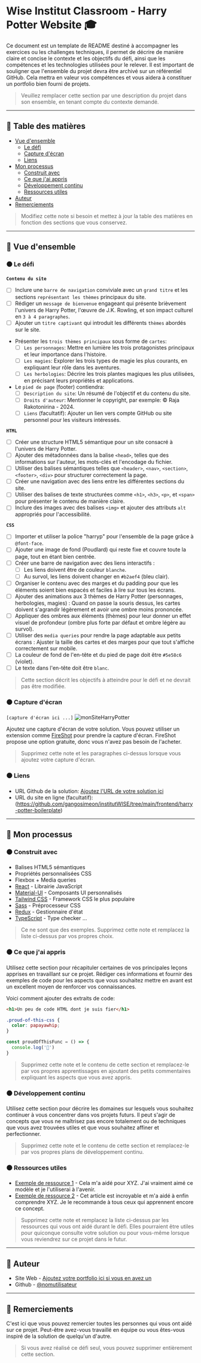 # Wise Institut Classroom - Harry Potter Website 🎓

Ce document est un template de README destiné à accompagner les exercices ou les challenges techniques, il permet de décrire de manière claire et concise le contexte et les objectifs du défi, ainsi que les compétences et les technologies utilisées pour le relever. Il est important de souligner que l'ensemble du projet devra être archivé sur un référentiel GitHub. Cela mettra en valeur vos compétences et vous aidera à constituer un portfolio bien fourni de projets.

> Veuillez remplacer cette section par une description du projet dans son ensemble, en tenant compte du contexte demandé.

---

## 📌 Table des matières

- [Vue d'ensemble](#-vue-densemble)
  - [Le défi](#le-defi)
  - [Capture d'écran](#capture-décran)
  - [Liens](#liens)
- [Mon processus](#mon-processus)
  - [Construit avec](#construit-avec)
  - [Ce que j'ai appris](#ce-que-jai-appris)
  - [Développement continu](#developpement-continu)
  - [Ressources utiles](#ressources-utiles)
- [Auteur](#auteur)
- [Remerciements](#remerciements)

> Modifiez cette note si besoin et mettez à jour la table des matières en fonction des sections que vous conservez.

---

## 📌 Vue d'ensemble

### ⚫ Le défi

**`Contenu du site`**
- [ ] Inclure une `barre de navigation` conviviale avec un `grand titre` et les sections `représentant les thèmes` principaux du site.
- [ ] Rédiger un `message de bienvenue` engageant qui présente brièvement l'univers de Harry Potter, l'œuvre de J.K. Rowling, et son impact culturel en `3 à 4 paragraphes`.
- [ ] Ajouter un `titre captivant` qui introduit les différents `thèmes` abordés sur le site.
- Présenter les `trois thèmes principaux` sous forme de `cartes`:
  - [ ] `Les personnages`: Mettre en lumière les trois protagonistes principaux et leur importance dans l'histoire.
  - [ ] `Les magies`: Explorer les trois types de magie les plus courants, en expliquant leur rôle dans les aventures.
  - [ ] `Les herbologies`: Décrire les trois plantes magiques les plus utilisées, en précisant leurs propriétés et applications.
- Le `pied de page` (footer) contiendra:
  - [ ] `Description du site`: Un résumé de l'objectif et du contenu du site.
  - [ ] `Droits d'auteur`: Mentionner le copyright, par exemple: &copy; Raja Rakotonirina - 2024.
  - [ ] `Liens` (facultatif): Ajouter un lien vers compte GitHub ou site personnel pour les visiteurs intéressés.

**`HTML`**

- [ ] Créer une structure HTML5 sémantique pour un site consacré à l'univers de Harry Potter.
- [ ] Ajouter des métadonnées dans la balise `<head>`, telles que des informations sur l'auteur, les mots-clés et l'encodage du fichier.
- [ ] Utiliser des balises sémantiques telles que `<header>`, `<nav>`, `<section>`, `<footer>`, `<div>` pour structurer correctement la page.
- [ ] Créer une navigation avec des liens entre les différentes sections du site.
- [ ] Utiliser des balises de texte structurées comme `<h1>`, `<h3>`, `<p>`, et `<span>` pour présenter le contenu de manière claire.
- [ ] Inclure des images avec des balises `<img>` et ajouter des attributs `alt` appropriés pour l'accessibilité.

**`CSS`**

- [ ] Importer et utiliser la police "harryp" pour l'ensemble de la page grâce à `@font-face`.
- [ ] Ajouter une image de fond (Poudlard) qui reste fixe et couvre toute la page, tout en étant bien centrée.
- [ ] Créer une barre de navigation avec des liens interactifs :
  - [ ] Les liens doivent être de couleur `blanche`.
  - [ ] Au survol, les liens doivent changer en `#b2aef4` (bleu clair).
- [ ] Organiser le contenu avec des marges et du padding pour que les éléments soient bien espacés et faciles à lire sur tous les écrans.
- [ ] Ajouter des animations aux 3 thèmes de Harry Potter (personnages, herbologies, magies) : Quand on passe la souris dessus, les cartes doivent s'agrandir légèrement et avoir une ombre moins prononcée.
- [ ] Appliquer des ombres aux éléments (thèmes) pour leur donner un effet visuel de profondeur (ombre plus forte par défaut et ombre légère au survol).
- [ ] Utiliser des `media queries` pour rendre la page adaptable aux petits écrans : Ajuster la taille des cartes et des marges pour que tout s'affiche correctement sur mobile.
- [ ] La couleur de fond de l'en-tête et du pied de page doit être `#5e58c6` (violet).
- [ ] Le texte dans l'en-tête doit être `blanc`.

> Cette section décrit les objectifs à atteindre pour le défi et ne devrait pas être modifiée.

### ⚫ Capture d'écran

`[capture d'écran ici ...]`
![monSiteHarryPotter](https://github.com/user-attachments/assets/391a461a-af46-4430-ae15-dc9d5eab63d1)

Ajoutez une capture d'écran de votre solution. Vous pouvez utiliser un extension comme [FireShot](https://getfireshot.com/) pour prendre la capture d'écran. FireShot propose une option gratuite, donc vous n'avez pas besoin de l'acheter.

> Supprimez cette note et les paragraphes ci-dessus lorsque vous ajoutez votre capture d'écran.

### ⚫ Liens

- URL Github de la solution: [Ajoutez l'URL de votre solution ici](https://your-solution-url.com)
- URL du site en ligne (facultatif): (https://github.com/gangosimeon/institutWISE/tree/main/frontend/harry-potter-boilerplate)

---

## 📌 Mon processus

### ⚫ Construit avec

- Balises HTML5 sémantiques
- Propriétés personnalisées CSS
- Flexbox + Media queries
- [React](https://reactjs.org/) - Librairie JavaScript
- [Material-UI](https://mui.com/) - Composants UI personnalisés
- [Tailwind CSS](https://tailwindcss.com/) - Framework CSS le plus populaire
- [Sass](https://sass-lang.com/) - Préprocesseur CSS
- [Redux](https://redux.js.org/) - Gestionnaire d'état
- [TypeScript](https://www.typescriptlang.org/) - Type checker
  ...

> Ce ne sont que des exemples. Supprimez cette note et remplacez la liste ci-dessus par vos propres choix.

### ⚫ Ce que j'ai appris

Utilisez cette section pour récapituler certaines de vos principales leçons apprises en travaillant sur ce projet. Rédiger ces informations et fournir des exemples de code pour les aspects que vous souhaitez mettre en avant est un excellent moyen de renforcer vos connaissances.

Voici comment ajouter des extraits de code:

```html
<h1>Un peu de code HTML dont je suis fier</h1>
```

```css
.proud-of-this-css {
  color: papayawhip;
}
```

```js
const proudOfThisFunc = () => {
  console.log('🎉')
}
```

> Supprimez cette note et le contenu de cette section et remplacez-le par vos propres apprentissages en ajoutant des petits commentaires expliquant les aspects que vous avez appris.

### ⚫ Développement continu

Utilisez cette section pour décrire les domaines sur lesquels vous souhaitez continuer à vous concentrer dans vos projets futurs. Il peut s'agir de concepts que vous ne maîtrisez pas encore totalement ou de techniques que vous avez trouvées utiles et que vous souhaitez affiner et perfectionner.

> Supprimez cette note et le contenu de cette section et remplacez-le par vos propres plans de développement continu.

### ⚫ Ressources utiles

- [Exemple de ressource 1](https://www.example.com) - Cela m'a aidé pour XYZ. J'ai vraiment aimé ce modèle et je l'utiliserai à l'avenir.
- [Exemple de ressource 2](https://www.example.com) - Cet article est incroyable et m'a aidé à enfin comprendre XYZ. Je le recommande à tous ceux qui apprennent encore ce concept.

> Supprimez cette note et remplacez la liste ci-dessus par les ressources qui vous ont aidé durant le défi. Elles pourraient être utiles pour quiconque consulte votre solution ou pour vous-même lorsque vous reviendrez sur ce projet dans le futur.

---

## 📌 Auteur

- Site Web - [Ajoutez votre portfolio ici si vous en avez un](https://www.votre-site.com)
- Github - [@nomutilisateur](https://github.com/nomutilisateur)

---

## 📌 Remerciements

C'est ici que vous pouvez remercier toutes les personnes qui vous ont aidé sur ce projet. Peut-être avez-vous travaillé en équipe ou vous êtes-vous inspiré de la solution de quelqu'un d'autre.

> Si vous avez réalisé ce défi seul, vous pouvez supprimer entièrement cette section.

